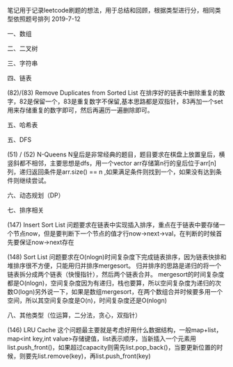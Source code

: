 笔记用于记录leetcode刷题的想法，用于总结和回顾，根据类型进行分，相同类型依照题号排列
2019-7-12

一、数组
 
二、二叉树

三、字符串

四、链表

(82)/(83) Remove Duplicates from Sorted List
  在排序好的链表中删除重复的数字，82是保留一个，83是重复数字不保留,基本思路都是双指针，83再加一个set用来存储重复的数字即可，然后再遍历一遍删除即可。

五、哈希表

五、DFS

(51) / (52) N-Queens
 N皇后是非常经典的题目，题目要求在棋盘上放置皇后，横竖斜都不相邻，主要思想是dfs，用一个vector<int> arr存储第n行的皇后位于arr[n]列，递归返回条件是arr.size() == n ,如果满足条件则找到一个，如果没有达到条件则继续尝试。

六、动态规划（DP）


七、排序相关

(147) Insert Sort List
    问题要求在链表中实现插入排序，重点在于链表中要存储一个节点now，但是要判断下一个节点的值才行now->next->val，在判断的时候首先要保证now->next存在

(148) Sort List
    问题要求在O(nlogn)时间复杂度下完成链表排序，因为链表快排和堆排序很不方便，只能用归并排序mergesort。
归并排序的思路是递归的将一个链表拆分成两个链表（快慢指针），然后两个链表合并。
    mergesort的时间复杂度都是O(nlogn)，空间复杂度因为有递归，栈也要算，所以空间复杂度为递归的次数O(logn)另外说一下，如果是数组mergesort，在两个数组合并时候要多用一个空间，所以其空间复杂度是O(n)，时间复杂度还是O(nlogn)

八、其他类型（位运算，二分法，贪心，双指针）

(146) LRU Cache
  这个问题最主要就是考虑好用什么数据结构，一般map+list，map<int key,int value>存储键值，list<int key>表示顺序，当新插入一个元素用list.push_front()，如果超过capacity则需先list.pop_back()，当要更新位置的时候，则要先list.remove(key)，再list.push_front(key)



